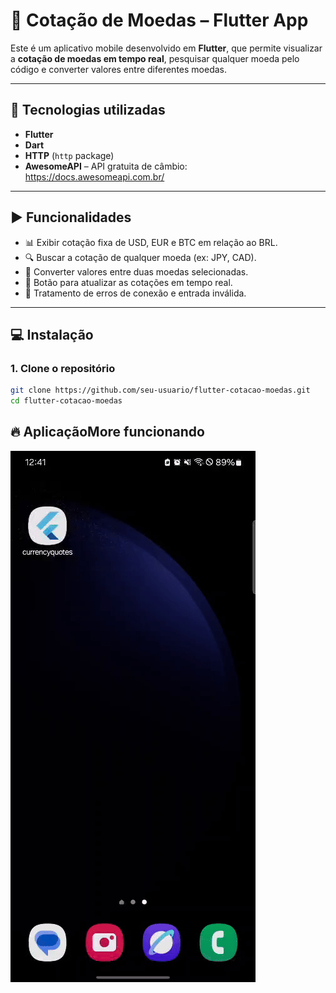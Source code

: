 # 📱 Cotação de Moedas – Flutter App

Este é um aplicativo mobile desenvolvido em **Flutter**, que permite visualizar a **cotação de moedas em tempo real**, pesquisar qualquer moeda pelo código e converter valores entre diferentes moedas.

---

## 🔧 Tecnologias utilizadas

- **Flutter**
- **Dart**
- **HTTP** (`http` package)
- **AwesomeAPI** – API gratuita de câmbio: https://docs.awesomeapi.com.br/

---

## ▶️ Funcionalidades

- 📊 Exibir cotação fixa de USD, EUR e BTC em relação ao BRL.
- 🔍 Buscar a cotação de qualquer moeda (ex: JPY, CAD).
- 🔁 Converter valores entre duas moedas selecionadas.
- 🔄 Botão para atualizar as cotações em tempo real.
- 🧾 Tratamento de erros de conexão e entrada inválida.

---

## 💻 Instalação

### 1. Clone o repositório

```bash
git clone https://github.com/seu-usuario/flutter-cotacao-moedas.git
cd flutter-cotacao-moedas
```

## 🔥 AplicaçãoMore funcionando

![Detalhes](images/img.gif)
